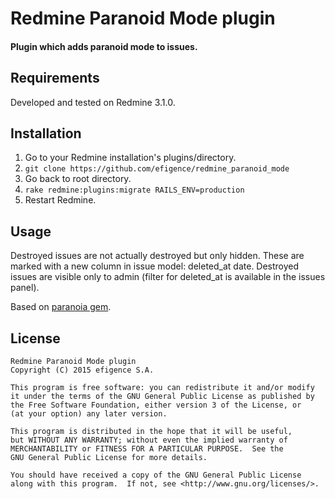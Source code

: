 # Redmine Paranoid Mode plugin

#### Plugin which adds paranoid mode to issues.

## Requirements

Developed and tested on Redmine 3.1.0.

## Installation

1. Go to your Redmine installation's plugins/directory.
2. `git clone https://github.com/efigence/redmine_paranoid_mode`
3. Go back to root directory.
4. `rake redmine:plugins:migrate RAILS_ENV=production`
5. Restart Redmine.

## Usage

Destroyed issues are not actually destroyed but only hidden. These are marked with a new column in issue model: deleted_at date.
Destroyed issues are visible only to admin (filter for deleted_at is available in the issues panel).

Based on [paranoia gem](https://github.com/radar/paranoia).

## License

    Redmine Paranoid Mode plugin
    Copyright (C) 2015 efigence S.A.

    This program is free software: you can redistribute it and/or modify
    it under the terms of the GNU General Public License as published by
    the Free Software Foundation, either version 3 of the License, or
    (at your option) any later version.

    This program is distributed in the hope that it will be useful,
    but WITHOUT ANY WARRANTY; without even the implied warranty of
    MERCHANTABILITY or FITNESS FOR A PARTICULAR PURPOSE.  See the
    GNU General Public License for more details.

    You should have received a copy of the GNU General Public License
    along with this program.  If not, see <http://www.gnu.org/licenses/>.
